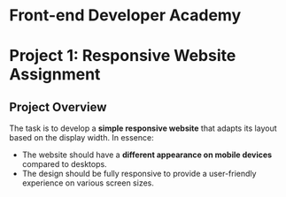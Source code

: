 # Front-end Developer Academy 
# Project 1: Responsive Website Assignment

## Project Overview
The task is to develop a **simple responsive website** that adapts its layout based on the display width. In essence:
- The website should have a **different appearance on mobile devices** compared to desktops.
- The design should be fully responsive to provide a user-friendly experience on various screen sizes.
